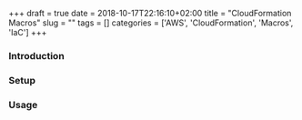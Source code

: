 +++ 
draft = true
date = 2018-10-17T22:16:10+02:00
title = "CloudFormation Macros"
slug = "" 
tags = []
categories = ['AWS', 'CloudFormation', 'Macros', 'IaC']
+++

### Introduction

### Setup

### Usage
